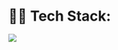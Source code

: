 <h1>👩‍💻 Tech Stack:</h1>
<img src="https://img.shields.io/badge/CSS3-1572B6?style=for-the-badge&logo=css3&logoColor=white" />
